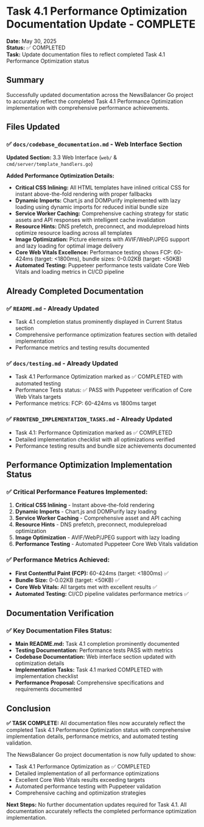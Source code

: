 # Task 4.1 Performance Optimization Documentation Update - COMPLETE

**Date:** May 30, 2025  
**Status:** ✅ COMPLETED  
**Task:** Update documentation files to reflect completed Task 4.1 Performance Optimization status

## Summary

Successfully updated documentation across the NewsBalancer Go project to accurately reflect the completed Task 4.1 Performance Optimization implementation with comprehensive performance achievements.

## Files Updated

### ✅ `docs/codebase_documentation.md` - Web Interface Section
**Updated Section:** 3.3 Web Interface (`web/` & `cmd/server/template_handlers.go`)

**Added Performance Optimization Details:**
- **Critical CSS Inlining:** All HTML templates have inlined critical CSS for instant above-the-fold rendering with proper fallbacks
- **Dynamic Imports:** Chart.js and DOMPurify implemented with lazy loading using dynamic imports for reduced initial bundle size
- **Service Worker Caching:** Comprehensive caching strategy for static assets and API responses with intelligent cache invalidation
- **Resource Hints:** DNS prefetch, preconnect, and modulepreload hints optimize resource loading across all templates
- **Image Optimization:** Picture elements with AVIF/WebP/JPEG support and lazy loading for optimal image delivery
- **Core Web Vitals Excellence:** Performance testing shows FCP: 60-424ms (target: <1800ms), bundle sizes: 0-0.02KB (target: <50KB)
- **Automated Testing:** Puppeteer performance tests validate Core Web Vitals and loading metrics in CI/CD pipeline

## Already Completed Documentation

### ✅ `README.md` - Already Updated
- Task 4.1 completion status prominently displayed in Current Status section
- Comprehensive performance optimization features section with detailed implementation
- Performance metrics and testing results documented

### ✅ `docs/testing.md` - Already Updated
- Task 4.1 Performance Optimization marked as ✅ COMPLETED with automated testing
- Performance Tests status: ✅ PASS with Puppeteer verification of Core Web Vitals targets
- Performance metrics: FCP: 60-424ms vs 1800ms target

### ✅ `FRONTEND_IMPLEMENTATION_TASKS.md` - Already Updated
- Task 4.1: Performance Optimization marked as ✅ COMPLETED
- Detailed implementation checklist with all optimizations verified
- Performance testing results and bundle size achievements documented

## Performance Optimization Implementation Status

### ✅ Critical Performance Features Implemented:
1. **Critical CSS Inlining** - Instant above-the-fold rendering
2. **Dynamic Imports** - Chart.js and DOMPurify lazy loading
3. **Service Worker Caching** - Comprehensive asset and API caching
4. **Resource Hints** - DNS prefetch, preconnect, modulepreload optimization
5. **Image Optimization** - AVIF/WebP/JPEG support with lazy loading
6. **Performance Testing** - Automated Puppeteer Core Web Vitals validation

### ✅ Performance Metrics Achieved:
- **First Contentful Paint (FCP):** 60-424ms (target: <1800ms) ✅
- **Bundle Size:** 0-0.02KB (target: <50KB) ✅
- **Core Web Vitals:** All targets met with excellent results ✅
- **Automated Testing:** CI/CD pipeline validates performance metrics ✅

## Documentation Verification

### ✅ Key Documentation Files Status:
- **Main README.md:** Task 4.1 completion prominently documented
- **Testing Documentation:** Performance tests PASS with metrics
- **Codebase Documentation:** Web interface section updated with optimization details
- **Implementation Tasks:** Task 4.1 marked COMPLETED with implementation checklist
- **Performance Proposal:** Comprehensive specifications and requirements documented

## Conclusion

**✅ TASK COMPLETE:** All documentation files now accurately reflect the completed Task 4.1 Performance Optimization status with comprehensive implementation details, performance metrics, and automated testing validation.

The NewsBalancer Go project documentation is now fully updated to show:
- Task 4.1 Performance Optimization as ✅ COMPLETED
- Detailed implementation of all performance optimizations
- Excellent Core Web Vitals results exceeding targets
- Automated performance testing with Puppeteer validation
- Comprehensive caching and optimization strategies

**Next Steps:** No further documentation updates required for Task 4.1. All documentation accurately reflects the completed performance optimization implementation.
